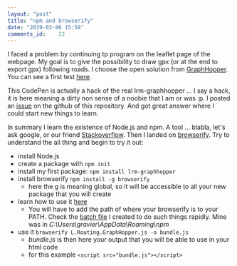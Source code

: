 ```yaml
---
layout: "post"
title: "npm and browserify"
date: "2019-03-06 15:58"
comments_id: 	22
---
```


I faced a problem by continuing tp program on the leaflet page of the webpage.
My goal is to give the possibility to draw gpx (or at the end to export gpx) following roads. I choose the open solution from [GraphHopper](https://www.graphhopper.com/). You can see a first test [here](/2019/03/02/leaflet-graphhopper-test.html).

This CodePen is actually a hack of the real lrm-graphhopper ... I say a hack, it is here meaning a dirty non sense of a noobie that I am or was :p.
I posted an [issue](https://github.com/perliedman/lrm-graphhopper/issues/26) on the github of this repository. And got great answer where I could start new things to learn.

In summary I learn the existence of Node.js and npm. A tool ... blabla, let's ask google, or our friend [Stackoverflow](https://stackoverflow.com/a/31930422/2444948).
Then I landed on [browserify](http://browserify.org/#install).
Try to understand the all thing and begin to try it out:

- install Node.js
- create a package with `npm init`
- install my first package: `npm install lrm-graphhopper`
- install browserify `npm install -g browserify`
  - here the g is meaning global, so it will be accessible to all your new package that you will create
- learn how to use it [here](https://scotch.io/tutorials/getting-started-with-browserify)
  - You will have to add the path of where your browserify is to your PATH. Check the [batch file](/Code.html#add-variable-to-system-variable-path-windows) I created to do such things rapidly. Mine was in *C:\Users\gravier\AppData\Roaming\npm*
- use it `browserify L.Routing.GraphHopper.js -o bundle.js`
  - *bundle.js* is then here your output that you will be able to use in your html code
  - for this example `<script src="bundle.js"></script>`
